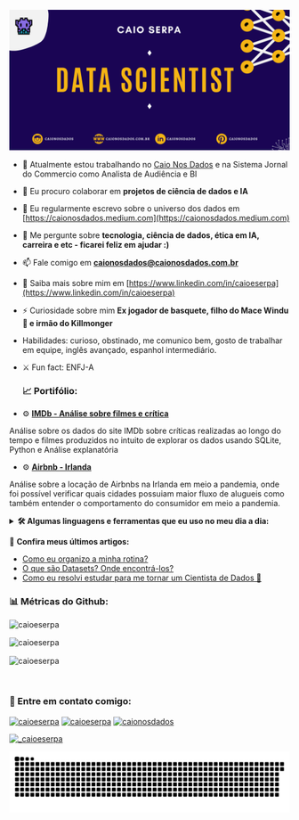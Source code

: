 <p align="center">
    <img src="https://github.com/caioeserpa/caioeserpa/blob/main/CND_Layout.png" alt="Caio Nos Dados">
</p>

- 🔭 Atualmente estou trabalhando no [Caio Nos Dados](https://www.caionosdados.com.br) e na Sistema Jornal do Commercio como Analista de Audiência e BI
- 👯 Eu procuro colaborar em **projetos de ciência de dados e IA**
- 📝 Eu regularmente escrevo sobre o universo dos dados em [https://caionosdados.medium.com](https://caionosdados.medium.com)
- 💬 Me pergunte sobre **tecnologia, ciência de dados, ética em IA, carreira e etc - ficarei feliz em ajudar :)**
- 📫 Fale comigo em **caionosdados@caionosdados.com.br**
- 📄 Saiba mais sobre mim em [https://www.linkedin.com/in/caioeserpa](https://www.linkedin.com/in/caioeserpa)
- ⚡ Curiosidade sobre mim **Ex jogador de basquete, filho do Mace Windu 🔦 e irmão do Killmonger**
- Habilidades: curioso, obstinado, me comunico bem, gosto de trabalhar em equipe, inglês avançado, espanhol intermediário.
- ⚔ Fun fact: ENFJ-A 

  <h3 align="left"> 📈 Portifólio:</h3> 
- ⚙ **[IMDb - Análise sobre filmes e crítica](https://github.com/caioeserpa/IMDb)**

Análise sobre os dados do site IMDb sobre críticas realizadas ao longo do tempo e filmes produzidos no intuito de explorar os dados usando SQLite, Python e Análise explanatória

- ⚙ **[Airbnb - Irlanda](https://github.com/caioeserpa/Airbnb-Irlanda)**

Análise sobre a locação de Airbnbs na Irlanda em meio a pandemia, onde foi possível verificar quais cidades possuiam maior fluxo de alugueis como também entender o comportamento do consumidor em meio a pandemia.


<details>
  <summary><b>🛠️ Algumas linguagens e ferramentas que eu uso no meu dia a dia:</b></summary>
  <br/>
<p align="left"> <a href="https://firebase.google.com/" target="_blank"> <img src="https://www.vectorlogo.zone/logos/firebase/firebase-icon.svg" alt="firebase" width="40" height="40"/> <a href="https://git-scm.com/" target="_blank"> <img src="https://www.vectorlogo.zone/logos/git-scm/git-scm-icon.svg" alt="git" width="40" height="40"/> <a href="https://www.w3.org/html/" target="_blank"> <img src="https://raw.githubusercontent.com/devicons/devicon/master/icons/html5/html5-original-wordmark.svg" alt="html5" width="40" height="40"/> <a href="https://www.mathworks.com/" target="_blank"> <img src="https://upload.wikimedia.org/wikipedia/commons/2/21/Matlab_Logo.png" alt="matlab" width="40" height="40"/> </a> <a href="https://www.mongodb.com/" target="_blank"> <img src="https://raw.githubusercontent.com/devicons/devicon/master/icons/mongodb/mongodb-original-wordmark.svg" alt="mongodb" width="40" height="40"/> </a> <a href="https://www.mysql.com/" target="_blank"> <img src="https://raw.githubusercontent.com/devicons/devicon/master/icons/mysql/mysql-original-wordmark.svg" alt="mysql" width="40" height="40"/> </a> <a href="https://www.postgresql.org" target="_blank"> <img src="https://raw.githubusercontent.com/devicons/devicon/master/icons/postgresql/postgresql-original-wordmark.svg" alt="postgresql" width="40" height="40"/> </a> <a href="https://www.python.org" target="_blank"> <img src="https://raw.githubusercontent.com/devicons/devicon/master/icons/python/python-original.svg" alt="python" width="40" height="40"/> </a> <a href="https://scikit-learn.org/" target="_blank"> <img src="https://upload.wikimedia.org/wikipedia/commons/0/05/Scikit_learn_logo_small.svg" alt="scikit_learn" width="40" height="40"/> </a> <a href="https://www.selenium.dev" target="_blank"> <img src="https://raw.githubusercontent.com/detain/svg-logos/780f25886640cef088af994181646db2f6b1a3f8/svg/selenium-logo.svg" alt="selenium" width="40" height="40"/> </a> <a href="https://www.sqlite.org/" target="_blank"> <img src="https://www.vectorlogo.zone/logos/sqlite/sqlite-icon.svg" alt="sqlite" width="40" height="40"/> </a> <a href="https://www.tensorflow.org" target="_blank"> <img src="https://www.vectorlogo.zone/logos/tensorflow/tensorflow-icon.svg" alt="tensorflow" width="40" height="40"/> </a> <a href="https://pytorch.org" target="_blank"> <img src="https://github.com/rahuldkjain/github-profile-readme-generator/blob/master/src/images/icons/AIML/pytorch.svg" alt="pytorch" width="40" height="40"/> </a> <a href="https://www.r-project.org" target="_blank"> <img src="https://www.vectorlogo.zone/logos/r-project/r-project-icon.svg" alt="R" width="40" height="40"/> <a href="https://docs.microsoft.com/pt-br/power-bi/" target="_blank"> <img src="https://www.vectorlogo.zone/logos/microsoft_powerbi/microsoft_powerbi-icon.svg" alt="Power BI" width="40" height="40"/> </a> <a href=" https://www.vectorlogo.zone/logos/google_analytics/google_analytics-icon.svg" target="_blank"> <img src="https://www.vectorlogo.zone/logos/google_analytics/google_analytics-icon.svg" alt="GA" width="40" height="40"/> </a> <a href="https://jupyter.readthedocs.io/pt_BR/latest/running.html" target="_blank"> <img src="https://www.vectorlogo.zone/logos/jupyter/jupyter-icon.svg" alt="Jupyter" width="40" height="40"/> </a>
  </p> 
  </p> 
  
</details>


    
 📑 **Confira meus últimos artigos:**
<!-- BLOG-POST-LIST:START -->
- [Como eu organizo a minha rotina?](https://caionosdados.medium.com/como-eu-organizo-a-minha-rotina-97bc6026f819)
- [O que são Datasets? Onde encontrá-los?](https://caionosdados.medium.com/o-que-são-datasets-onde-encontrá-los-65aef6d35de4)
- [Como eu resolvi estudar para me tornar um Cientista de Dados 🎲](https://caionosdados.medium.com/como-eu-resolvi-estudar-para-me-tornar-um-cientista-de-dados-2d32512ad3d0)
<!-- BLOG-POST-LIST:END -->

<h3 align="left"> 📊 Métricas do Github: </h3>
<p align="left"> <img src="https://komarev.com/ghpvc/?username=caioeserpa&label=Profile%20views&color=0e75b6&style=flat" alt="caioeserpa" /> </p>

<p><img align="center" src="https://github-readme-stats.vercel.app/api?username=caioeserpa&show_icons=true&locale=en" alt="caioeserpa" /></p>

<p><img align="center" src="https://github-readme-streak-stats.herokuapp.com/?user=caioeserpa&" alt="caioeserpa" /></p>


</br>
<h3 align="left">🔗 Entre em contato comigo:</h3>
<p align="left">
<a href="https://linkedin.com/in/caioeserpa" target="blank"><img align="center" src="https://raw.githubusercontent.com/rahuldkjain/github-profile-readme-generator/master/src/images/icons/Social/linked-in-alt.svg" alt="caioeserpa" height="30" width="40" /></a>
<a href="https://instagram.com/caionosdados" target="blank"><img align="center" src="https://raw.githubusercontent.com/rahuldkjain/github-profile-readme-generator/master/src/images/icons/Social/instagram.svg" alt="caioeserpa" height="30" width="40" /></a>
<a href="https://caionosdados.medium.com" target="blank"><img align="center" src="https://raw.githubusercontent.com/rahuldkjain/github-profile-readme-generator/master/src/images/icons/Social/medium.svg" alt="caionosdados" height="30" width="40" /></a>

<p align="left"> <a href="https://twitter.com/_caioeserpa" target="blank"><img src="https://img.shields.io/twitter/follow/_caioeserpa?logo=twitter&style=for-the-badge" alt="_caioeserpa" /></a>
    
 ![Snake animation](https://github.com/caioeserpa/caioeserpa/blob/output/github-contribution-grid-snake.svg)

